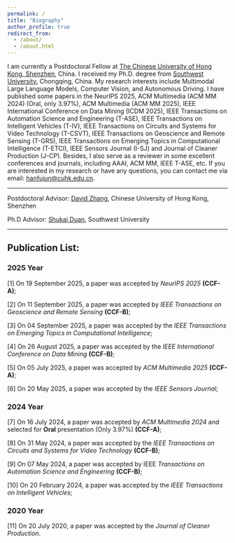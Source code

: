 ```yaml
---
permalink: /
title: "Biography"
author_profile: true
redirect_from: 
  - /about/
  - /about.html
---
```


I am currently a Postdoctoral Fellow at [The Chinese University of Hong Kong, Shenzhen](https://www.cuhk.edu.cn/zh-hans), China. I received my Ph.D. degree from [Southwest University](https://www.swu.edu.cn/), Chongqing, China. My research interests include Multimodal Large Language Models, Computer Vision, and Autonomous Driving. I have published some papers in the NeurIPS 2025, ACM Multimedia (ACM MM 2024) (Oral, only 3.97%), ACM Multimedia (ACM MM 2025), IEEE International Conference on Data Mining (ICDM 2025), IEEE Transactions on Automation Science and Engineering (T-ASE), IEEE Transactions on Intelligent Vehicles (T-IV), IEEE Transactions on Circuits and Systems for Video Technology (T-CSVT), IEEE Transactions on Geoscience and Remote Sensing (T-GRS), IEEE Transactions on Emerging Topics in Computational Intelligence (T-ETCI), IEEE Sensors Journal (I-SJ) and Journal of Cleaner Production (J-CP). Besides, I also serve as a reviewer in some excellent conferences and journals, including AAAI, ACM MM, IEEE T-ASE, etc. If you are interested in my research or have any questions, you can contact me via email: [hanfujun@cuhk.edu.cn](hanfujun@cuhk.edu.cn).

---

Postdoctoral Advisor: [David Zhang](https://scholar.google.com/citations?user=IOagLnEAAAAJ&hl=en), Chinese University of Hong Kong, Shenzhen

Ph.D Advisor: [Shukai Duan](https://scholar.google.com/citations?user=c_zpF_kAAAAJ&hl=zh-CN), Southwest University

---
## Publication List:

### 2025 Year

[1] On 19 September 2025, a paper was accepted by *NeurIPS 2025* **(CCF-A)**;

[2] On 11 September 2025, a paper was accepted by *IEEE Transactions on Geoscience and Remote Sensing* **(CCF-B)**;

[3] On 04 September 2025, a paper was accepted by the *IEEE Transactions on Emerging Topics in Computational Intelligence*;

[4] On 26 August 2025, a paper was accepted by the *IEEE International Conference on Data Mining* **(CCF-B)**;

[5] On 05 July 2025, a paper was accepted by *ACM Multimedia 2025* **(CCF-A)**;

[6] On 20 May 2025, a paper was accepted by the *IEEE Sensors Journal*;

### 2024 Year

[7] On 16 July 2024, a paper was accepted by *ACM Multimedia 2024* and selected for **Oral** presentation (Only 3.97%) **(CCF-A)**;

[8] On 31 May 2024, a paper was accepted by the *IEEE Transactions on Circuits and Systems for Video Technology* **(CCF-B)**;

[9] On 07 May 2024, a paper was accepted by IEEE *Transactions on Automation Science and Engineering* **(CCF-B)**;

[10] On 20 February 2024, a paper was accepted by the *IEEE Transactions on Intelligent Vehicles*;

### 2020 Year

[11] On 20 July 2020, a paper was accepted by the *Journal of Cleaner Production*.
